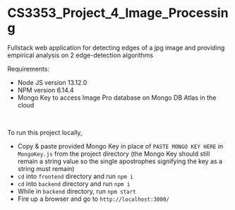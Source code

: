 # CS3353_Project_4_Image_Processing
Fullstack web application for detecting edges of a jpg image and providing empirical analysis on 2 edge-detection algorithms

Requirements:
- Node JS version 13.12.0
- NPM version 6.14.4
- Mongo Key to access Image Pro database on Mongo DB Atlas in the cloud

<br/>

To run this project locally,
- Copy & paste provided Mongo Key in place of `PASTE MONGO KEY HERE` in `MongoKey.js` from the project directory (the Mongo Key should still remain a string value so the single apostrophes signifying the key as a string must remain)
- `cd` into `frontend` directory and run `npm i`
- `cd` into `backend` directory and run `npm i`
- While in `backend` directory, run `npm start`
- Fire up a browser and go to `http://localhost:3000/`
